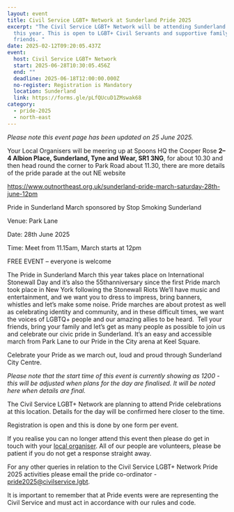 ```yaml
---
layout: event
title: Civil Service LGBT+ Network at Sunderland Pride 2025
excerpt: "The Civil Service LGBT+ Network will be attending Sunderland Pride
  this year. This is open to LGBT+ Civil Servants and supportive family and
  friends. "
date: 2025-02-12T09:20:05.437Z
event:
  host: Civil Service LGBT+ Network
  start: 2025-06-28T10:30:05.456Z
  end: ""
  deadline: 2025-06-18T12:00:00.000Z
  no-register: Registration is Mandatory
  location: Sunderland
  link: https://forms.gle/pLfQUcuD1ZMswak68
category:
  - pride-2025
  - north-east
---
```

*P﻿lease note this event page has been updated on 25 June 2025.*

Y﻿our Local Organisers will be meering up at Spoons HQ the Cooper Rose **2–4 Albion Place, Sunderland, Tyne and Wear, SR1 3NG**, for about 10.30 and then head round the corner to Park Road about 11.30, there are more details of the pride parade at the out NE website   

<https://www.outnortheast.org.uk/sunderland-pride-march-saturday-28th-june-12pm>

Pride in Sunderland March sponsored by Stop Smoking Sunderland

Venue: Park Lane

Date: 28th June 2025

Time: Meet from 11.15am, March starts at 12pm

FREE EVENT – everyone is welcome

The Pride in Sunderland March this year takes place on International Stonewall Day and it’s also the 55thanniversary since the first Pride march took place in New York following the Stonewall Riots We’ll have music and entertainment, and we want you to dress to impress, bring banners, whistles and let’s make some noise. Pride marches are about protest as well as celebrating identity and community, and in these difficult times, we want the voices of LGBTQ+ people and our amazing allies to be heard.  Tell your friends, bring your family and let’s get as many people as possible to join us and celebrate our civic pride in Sunderland. It’s an easy and accessible march from Park Lane to our Pride in the City arena at Keel Square.

Celebrate your Pride as we march out, loud and proud through Sunderland City Centre.

*P﻿lease note that the start time of this event is currently showing as 1200 - this will be adjusted when plans for the day are finalised. It will be noted here when details are final.*

The Civil Service LGBT+ Network are planning to attend Pride celebrations at this location. Details for the day will be confirmed here closer to the time. 

Registration is open and this is done by one form per event.

I﻿f you realise you can no longer attend this event then please do get in touch with your [local organiser](https://www.civilservice.lgbt/team/). All of our people are volunteers, please be patient if you do not get a response straight away. 

F﻿or any other queries in relation to the Civil Service LGBT+ Network Pride 2025 activities please email the pride co-ordinator - [pride2025@civilservice.lgbt](mailto:pride2025@civilservice.lgbt).

I﻿t is important to remember that at Pride events were are representing the Civil Service and must act in accordance with our rules and code.